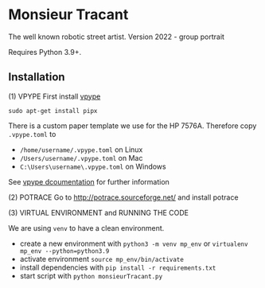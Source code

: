 # Monsieur Tracant

The well known robotic street artist. 
Version 2022 - group portrait

Requires Python 3.9+.

## Installation

(1) VPYPE
First install [vpype](https://vpype.readthedocs.io/en/latest/install.html)
```
sudo apt-get install pipx
```

There is a custom paper template we use for the HP 7576A. Therefore copy `.vpype.toml` to

* `/home/username/.vpype.toml` on Linux
* `/Users/username/.vpype.toml` on Mac
* `C:\Users\username\.vpype.toml` on Windows

See [vpype dcoumentation](https://vpype.readthedocs.io/en/latest/cookbook.html?highlight=page%20size#faq-custom-config-file) for further information


(2) POTRACE
Go to http://potrace.sourceforge.net/ and install potrace 

(3) VIRTUAL ENVIRONMENT and RUNNING THE CODE

We are using `venv` to have a clean environment.

* create a new environment with `python3 -m venv mp_env` or `virtualenv mp_env --python=python3.9`
* activate environment `source mp_env/bin/activate`
* install dependencies with `pip install -r requirements.txt`
* start script with `python monsieurTracant.py`